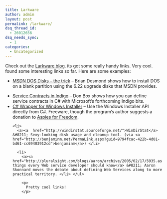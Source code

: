 ```yaml
---
title: Larkware
author: admin
layout: post
permalink: /larkware/
dsq_thread_id:
  - 26012656
dsq_needs_sync:
  - 1
categories:
  - Uncategorized
---
```

Check out the [Larkware blog][1]. its got some really handy links. Very cool. found some interesting links so far. Here are some examples: 

  * <a><a  href="http://briandesmond.com/blog/archive/2005/02/13/1066.aspx">MSDN DOS Disks &#8211; the trick</a> &#8211; Brian Desmond shows how to install DOS on a blank partition using the 6.22 upgrade disks that MSDN provides. </li> 
    
    <li>
      <a><a href="http://pluralsight.com/blogs/dbox/archive/2005/02/12/5819.aspx">Service Contracts in Indigo</a> &#8211; Don Box shows how you can define service contracts in C# with Microsoft&#8217;s forthcoming Indigo bits. </li> 
      
      <li>
        <a><a  href="http://www.youseful.com/WindowsInstaller.htm">C# Wrapper for Windows Installer</a> &#8211; Use the Windows Installer API directly from C#. Freeware, though the program&#8217;s author suggests a donation to <a  href="http://www.aspiesforfreedom.org/index.php?page=donate">Aspies for Freedom</a>. </li> 
        
        <li>
          <a><a  href="http://windirstat.sourceforge.net/">WinDirStat</a> &#8211; Sexy-looking disk usage and cleanup tool. (via <a  href="http://benjaminm.net/PermaLink.aspx?guid=9794fcac-422b-4d01-bd61-cc69403912cd">benjaminm</a>) </li> 
          
          <li>
            <a><a href="http://pluralsight.com/blogs/aaron/archive/2005/02/17/5935.aspx">5 things every Web service developer should know</a> &#8211; Aaron Skonnard moves the debate about defining Web Services along to more practical territory. </li> </ul> 
            
            <p>
              Pretty cool links!
            </p>

 [1]: http://www.larkware.com/index.html